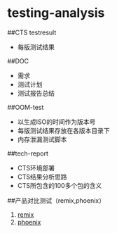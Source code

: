 # testing-analysis

##CTS testresult
- 每版测试结果

##DOC
- 需求
- 测试计划
- 测试报告总结

##OOM-test
- 以生成ISO的时间作为版本号
- 每版测试结果存放在各版本目录下
- 内存泄漏测试脚本

##tech-report
- CTS环境部署
- CTS结果分析思路
- CTS所包含的100多个包的含义 

##产品对比测试（remix,phoenix）
1. [remix](https://github.com/openthos/testing-analysis/wiki)
2. [phoenix](https://github.com/openthos/testing-analysis/wiki)
